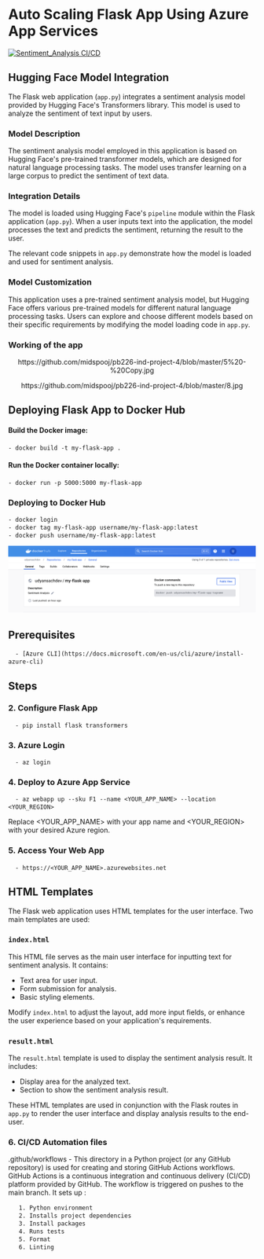 # Auto Scaling Flask App Using Azure App Services

[![Sentiment_Analysis CI/CD](https://github.com/nogibjj/IDS706-Individual_Project_4_us26/actions/workflows/cicd.yml/badge.svg)](https://github.com/nogibjj/IDS706-Individual_Project_4_us26/actions/workflows/cicd.yml)

## Hugging Face Model Integration

The Flask web application (`app.py`) integrates a sentiment analysis model provided by Hugging Face's Transformers library. This model is used to analyze the sentiment of text input by users.

### Model Description

The sentiment analysis model employed in this application is based on Hugging Face's pre-trained transformer models, which are designed for natural language processing tasks. The model uses transfer learning on a large corpus to predict the sentiment of text data.

### Integration Details

The model is loaded using Hugging Face's `pipeline` module within the Flask application (`app.py`). When a user inputs text into the application, the model processes the text and predicts the sentiment, returning the result to the user.

The relevant code snippets in `app.py` demonstrate how the model is loaded and used for sentiment analysis.

### Model Customization

This application uses a pre-trained sentiment analysis model, but Hugging Face offers various pre-trained models for different natural language processing tasks. Users can explore and choose different models based on their specific requirements by modifying the model loading code in `app.py`.

### Working of the app

<p align="center">
  https://github.com/midspooj/pb226-ind-project-4/blob/master/5%20-%20Copy.jpg

>
</p>	

<p align="center">
  https://github.com/midspooj/pb226-ind-project-4/blob/master/8.jpg

>
</p>	


## Deploying Flask App to Docker Hub

#### Build the Docker image:
    - docker build -t my-flask-app .

#### Run the Docker container locally:
    - docker run -p 5000:5000 my-flask-app

### Deploying to Docker Hub
    - docker login
    - docker tag my-flask-app username/my-flask-app:latest
    - docker push username/my-flask-app:latest


<p align="center">
  <img width="600" src="https://github.com/nogibjj/IDS706-Individual_Project_4_us26/blob/main/images/6.png" alt="2">
</p>	

## Prerequisites

      - [Azure CLI](https://docs.microsoft.com/en-us/cli/azure/install-azure-cli) 

## Steps


### 2. Configure Flask App

      - pip install flask transformers

### 3. Azure Login

      - az login

### 4. Deploy to Azure App Service

      - az webapp up --sku F1 --name <YOUR_APP_NAME> --location <YOUR_REGION>

Replace <YOUR_APP_NAME> with your app name and <YOUR_REGION> with your desired Azure region.

### 5. Access Your Web App

      - https://<YOUR_APP_NAME>.azurewebsites.net



## HTML Templates

The Flask web application uses HTML templates for the user interface. Two main templates are used:

### `index.html`

This HTML file serves as the main user interface for inputting text for sentiment analysis. It contains:

- Text area for user input.
- Form submission for analysis.
- Basic styling elements.

Modify `index.html` to adjust the layout, add more input fields, or enhance the user experience based on your application's requirements.

### `result.html`

The `result.html` template is used to display the sentiment analysis result. It includes:

- Display area for the analyzed text.
- Section to show the sentiment analysis result.

These HTML templates are used in conjunction with the Flask routes in `app.py` to render the user interface and display analysis results to the end-user.


### 6. CI/CD Automation files


.github/workflows - This directory in a Python project (or any GitHub repository) is used for creating and storing GitHub Actions workflows. GitHub Actions is a continuous integration and continuous delivery                           (CI/CD) platform provided by GitHub. The workflow is triggered on pushes to the main branch. It sets up :
   
       1. Python environment
       2. Installs project dependencies
       3. Install packages
       4. Runs tests
       5. Format
       6. Linting
       
